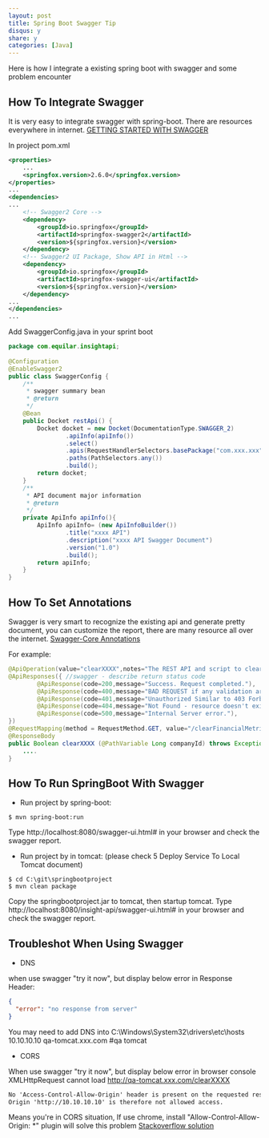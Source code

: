 ```yaml
---
layout: post
title: Spring Boot Swagger Tip
disqus: y
share: y
categories: [Java]
---
```


Here is how I integrate a existing spring boot with swagger and some problem encounter

How To Integrate Swagger
---------------------
It is very easy to integrate swagger with spring-boot. There are resources everywhere in internet.
[GETTING STARTED WITH SWAGGER](http://swagger.io/getting-started/)

In project pom.xml
```xml
<properties>
    ...
    <springfox.version>2.6.0</springfox.version>
</properties>
...
<dependencies>
...
    <!-- Swagger2 Core -->
    <dependency>
        <groupId>io.springfox</groupId>
        <artifactId>springfox-swagger2</artifactId>
        <version>${springfox.version}</version>
    </dependency>
    <!-- Swagger2 UI Package, Show API in Html -->
    <dependency>
        <groupId>io.springfox</groupId>
        <artifactId>springfox-swagger-ui</artifactId>
        <version>${springfox.version}</version>
    </dependency>
...
</dependencies>
...
```

Add SwaggerConfig.java in your sprint boot
```java
package com.equilar.insightapi;
 
@Configuration
@EnableSwagger2
public class SwaggerConfig {
    /**
     * swagger summary bean
     * @return
     */
    @Bean
    public Docket restApi() {
        Docket docket = new Docket(DocumentationType.SWAGGER_2)
                .apiInfo(apiInfo())
                .select()
                .apis(RequestHandlerSelectors.basePackage("com.xxx.xxx"))
                .paths(PathSelectors.any())
                .build();
        return docket;
    }
    /**
     * API document major information
     * @return
     */
    private ApiInfo apiInfo(){
        ApiInfo apiInfo= (new ApiInfoBuilder())
                .title("xxxx API")
                .description("xxxx API Swagger Document")
                .version("1.0")
                .build();
        return apiInfo;
    }
}
```

How To Set Annotations
---------------------
Swagger is very smart to recognize the existing api and generate pretty document, you can customize the report, there are many resource all over the internet.
[Swagger-Core Annotations](https://github.com/swagger-api/swagger-core/wiki/Annotations-1.5.X)

For example:
```java
@ApiOperation(value="clearXXXX",notes="The REST API and script to clear the data in cache and DB for the given company id.")
@ApiResponses({ //swagger - describe return status code
        @ApiResponse(code=200,message="Success. Request completed."),
        @ApiResponse(code=400,message="BAD REQUEST if any validation are failed, like negative company id, invalid metric id."),
        @ApiResponse(code=401,message="Unauthorized Similar to 403 Forbidden, but specifically for use when authentication is required and has failed or has not yet been provided."),
        @ApiResponse(code=404,message="Not Found - resource doesn't exist for the specified id."),
        @ApiResponse(code=500,message="Internal Server error."),
})
@RequestMapping(method = RequestMethod.GET, value="/clearFinancialMetricCalc/{companyId}")
@ResponseBody
public Boolean clearXXXX (@PathVariable Long companyId) throws Exception {
    ....
}
```

How To Run SpringBoot With Swagger
---------------------
* Run project by spring-boot:
```shell
$ mvn spring-boot:run
```
Type http://localhost:8080/swagger-ui.html# in your browser and check the swagger report.
 
* Run project by in tomcat:
(please check 5 Deploy Service To Local Tomcat document)
```shell
$ cd C:\git\springbootproject
$ mvn clean package
```
Copy the springbootproject.jar to tomcat, then startup tomcat.
Type http://localhost:8080/insight-api/swagger-ui.html# in your browser and check the swagger report.

Troubleshot When Using Swagger
---------------------
* DNS

when use swagger "try it now", but display below error in Response Header:
```json
{
  "error": "no response from server"
}
```
You may need to add DNS into C:\Windows\System32\drivers\etc\hosts
10.10.10.10 qa-tomcat.xxx.com #qa tomcat

* CORS

When use swagger "try it now", but display below error in browser console
XMLHttpRequest cannot load http://qa-tomcat.xxx.com/clearXXXX
```html
No 'Access-Control-Allow-Origin' header is present on the requested resource.
Origin 'http://10.10.10.10' is therefore not allowed access.
```
Means you're in CORS situation, If use chrome, install "Allow-Control-Allow-Origin: *" plugin will solve this problem
[Stackoverflow solution](http://stackoverflow.com/questions/20035101/no-access-control-allow-origin-header-is-present-on-the-requested-resource)












